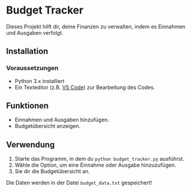 # Budget Tracker 

Dieses Projekt hilft dir, deine Finanzen zu verwalten, indem es Einnahmen und Ausgaben verfolgt.

## Installation 

### Voraussetzungen 
- Python 3.x installiert 
- Ein Texteditor (z.B. [VS Code](https://code.visualstudio.com/)) zur Bearbeitung des Codes.

## Funktionen 
- Einnahmen und Ausgaben hinzufügen.
- Budgetübersicht anzeigen. 

## Verwendung 
1. Starte das Programm, in dem du `python budget_tracker.py` ausführst.
2. Wähle die Option, um eine Einnahme oder Ausgabe hinzuzufügen.
3. Sie dir die Budgetübersicht an. 

Die Daten werden in der Datei `budget_data.txt` gespeichert!

